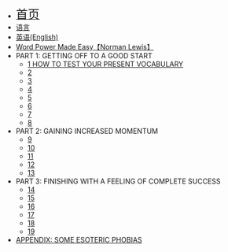 * [<font size=5>首页</font>](/)
* [语言](/languages/)
* [英语\(English\)](/languages/english/)
* [Word Power Made Easy【Norman Lewis】](/languages/english/lewis1/)
* PART 1: GETTING OFF TO A GOOD START
  * [1 HOW TO TEST YOUR PRESENT VOCABULARY](/languages/english/lewis1/1)
  * [2](/languages/english/lewis1/2)
  * [3](/languages/english/lewis1/3)
  * [4](/languages/english/lewis1/4)
  * [5](/languages/english/lewis1/5)
  * [6](/languages/english/lewis1/6)
  * [7](/languages/english/lewis1/7)
  * [8](/languages/english/lewis1/8)
* PART 2: GAINING INCREASED MOMENTUM
  * [9](/languages/english/lewis1/9)
  * [10](/languages/english/lewis1/10)
  * [11](/languages/english/lewis1/11)
  * [12](/languages/english/lewis1/12)
  * [13](/languages/english/lewis1/13)
* PART 3: FINISHING WITH A FEELING OF COMPLETE SUCCESS
  * [14](/languages/english/lewis1/14)
  * [15](/languages/english/lewis1/15)
  * [16](/languages/english/lewis1/16)
  * [17](/languages/english/lewis1/17)
  * [18](/languages/english/lewis1/18)
  * [19](/languages/english/lewis1/19)
* [APPENDIX: SOME ESOTERIC PHOBIAS](/languages/english/lewis1/appendix)